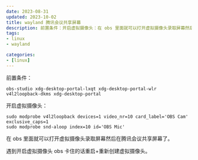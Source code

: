 ```yaml
---
date: 2023-08-31
updated: 2023-10-02
title: wayland 腾讯会议共享屏幕
description: 前置条件：开启虚拟摄像头：在 obs 里面就可以打开虚拟摄像头录取屏幕然后在腾讯会议共享屏幕了。遇到开启虚拟摄像头 obs 卡住的话重启+重新创建虚拟摄像头。
tags:
- linux
- wayland

categories:
- [linux]
---
```


前置条件：

```
obs-studio xdg-desktop-portal-lxqt xdg-desktop-portal-wlr v4l2loopback-dkms xdg-desktop-portal
```

开启虚拟摄像头：

```
sudo modprobe v4l2loopback devices=1 video_nr=10 card_label='OBS Cam' exclusive_caps=1
sudo modprobe snd-aloop index=10 id='OBS Mic'
```

在 obs 里面就可以打开虚拟摄像头录取屏幕然后在腾讯会议共享屏幕了。

遇到开启虚拟摄像头 obs 卡住的话重启+重新创建虚拟摄像头。
